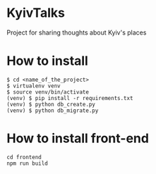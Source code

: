 KyivTalks
========

Project for sharing thoughts about Kyiv's places


How to install
========


```
$ cd <name_of_the_project>
$ virtualenv venv
$ source venv/bin/activate
(venv) $ pip install -r requirements.txt
(venv) $ python db_create.py   
(venv) $ python db_migrate.py
```

How to install front-end
========
```
cd frontend
npm run build
```
